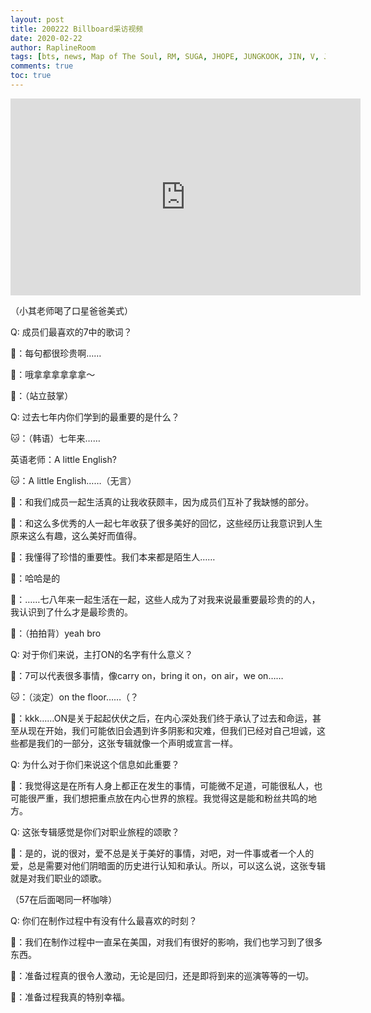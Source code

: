 ```yaml
---
layout: post
title: 200222 Billboard采访视频
date: 2020-02-22
author: RaplineRoom
tags: [bts, news, Map of The Soul, RM, SUGA, JHOPE, JUNGKOOK, JIN, V, JIMIN, 金南俊, 闵玧其, 郑号锡, 金硕珍, 朴智旻, 金泰亨, 田柾国, 新闻, 7, Interviews, 采访]
comments: true
toc: true
---
```


 

<iframe width="560" height="315" src="https://www.youtube.com/embed/adRdu7jSn64" frameborder="0" allow="accelerometer; autoplay; encrypted-media; gyroscope; picture-in-picture" allowfullscreen></iframe>

（小其老师喝了口星爸爸美式）

Q: 成员们最喜欢的7中的歌词？

🦌：每句都很珍贵啊……

🐯：哦拿拿拿拿拿拿～

🦌：（站立鼓掌）

Q: 过去七年内你们学到的最重要的是什么？

🐱：（韩语）七年来……

英语老师：A little English?

🐱：A little English……（无言）

🦙：和我们成员一起生活真的让我收获颇丰，因为成员们互补了我缺憾的部分。

 🐤：和这么多优秀的人一起七年收获了很多美好的回忆，这些经历让我意识到人生原来这么有趣，这么美好而值得。

🐯：我懂得了珍惜的重要性。我们本来都是陌生人……

🐰：哈哈是的

🐯：……七八年来一起生活在一起，这些人成为了对我来说最重要最珍贵的的人，我认识到了什么才是最珍贵的。

🐰：（拍拍背）yeah bro

Q: 对于你们来说，主打ON的名字有什么意义？

🐨：7可以代表很多事情，像carry on，bring it on，on air，we on……

🐱：（淡定）on the floor……（？

🐨：kkk……ON是关于起起伏伏之后，在内心深处我们终于承认了过去和命运，甚至从现在开始，我们可能依旧会遇到许多阴影和灾难，但我们已经对自己坦诚，这些都是我们的一部分，这张专辑就像一个声明或宣言一样。

Q: 为什么对于你们来说这个信息如此重要？

🐨：我觉得这是在所有人身上都正在发生的事情，可能微不足道，可能很私人，也可能很严重，我们想把重点放在内心世界的旅程。我觉得这是能和粉丝共鸣的地方。

Q: 这张专辑感觉是你们对职业旅程的颂歌？

🐨：是的，说的很对，爱不总是关于美好的事情，对吧，对一件事或者一个人的爱，总是需要对他们阴暗面的历史进行认知和承认。所以，可以这么说，这张专辑就是对我们职业的颂歌。

（57在后面喝同一杯咖啡）

Q: 你们在制作过程中有没有什么最喜欢的时刻？

🦌：我们在制作过程中一直呆在美国，对我们有很好的影响，我们也学习到了很多东西。

🐰：准备过程真的很令人激动，无论是回归，还是即将到来的巡演等等的一切。

🐯：准备过程我真的特别幸福。